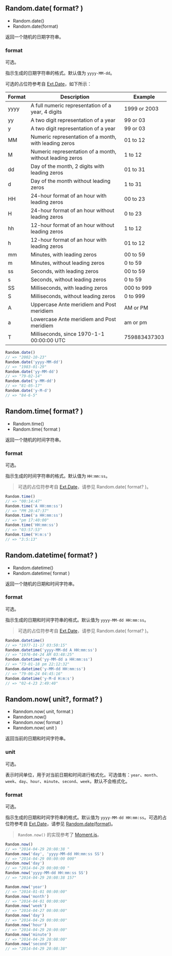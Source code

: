 <!-- ## Date -->

## Random.date( format? )

* Random.date()
* Random.date(format)

返回一个随机的日期字符串。

<!-- **参数的含义和默认值**如下所示： -->

### format

可选。

指示生成的日期字符串的格式。默认值为 `yyyy-MM-dd`。

可选的占位符参考自 [Ext.Date](http://docs.sencha.com/ext-js/4-1/#!/api/Ext.Date)，如下所示：

| Format  | Description                                                 | Example
| ------- | ----------------------------------------------------------- | --------------
| yyyy    | A full numeric representation of a year, 4 digits           | 1999 or 2003
| yy      | A two digit representation of a year                        | 99 or 03
| y       | A two digit representation of a year                        | 99 or 03
| MM      | Numeric representation of a month, with leading zeros       | 01 to 12
| M       | Numeric representation of a month, without leading zeros    | 1 to 12
| dd      | Day of the month, 2 digits with leading zeros               | 01 to 31
| d       | Day of the month without leading zeros                      | 1 to 31
| HH      | 24-hour format of an hour with leading zeros                | 00 to 23
| H       | 24-hour format of an hour without leading zeros             | 0 to 23
| hh      | 12-hour format of an hour without leading zeros             | 1 to 12
| h       | 12-hour format of an hour with leading zeros                | 01 to 12
| mm      | Minutes, with leading zeros                                 | 00 to 59
| m       | Minutes, without leading zeros                              | 0 to 59
| ss      | Seconds, with leading zeros                                 | 00 to 59
| s       | Seconds, without leading zeros                              | 0 to 59
| SS      | Milliseconds, with leading zeros                            | 000 to 999
| S       | Milliseconds, without leading zeros                         | 0 to 999
| A       | Uppercase Ante meridiem and Post meridiem                   | AM or PM
| a       | Lowercase Ante meridiem and Post meridiem                   | am or pm
| T       | Milliseconds, since 1970-1-1 00:00:00 UTC                   | 759883437303

<!-- **使用示例**如下所示： -->

```js
Random.date()
// => "2002-10-23"
Random.date('yyyy-MM-dd')
// => "1983-01-29"
Random.date('yy-MM-dd')
// => "79-02-14"
Random.date('y-MM-dd')
// => "81-05-17"
Random.date('y-M-d')
// => "84-6-5"
```

## Random.time( format? )

* Random.time()
* Random.time( format )

返回一个随机的时间字符串。

<!-- **参数的含义和默认值**如下所示： -->

### format

可选。

指示生成的时间字符串的格式。默认值为 `HH:mm:ss`。

> 可选的占位符参考自 [Ext.Date](http://docs.sencha.com/ext-js/4-1/#!/api/Ext.Date)，请参见 Random.date( format? )。

<!-- **使用示例**如下所示： -->
    
```js
Random.time()
// => "00:14:47"
Random.time('A HH:mm:ss')
// => "PM 20:47:37"
Random.time('a HH:mm:ss')
// => "pm 17:40:00"
Random.time('HH:mm:ss')
// => "03:57:53"
Random.time('H:m:s')
// => "3:5:13"
```

## Random.datetime( format? )

* Random.datetime()
* Random.datetime( format )

返回一个随机的日期和时间字符串。

<!-- **参数的含义和默认值**如下所示： -->

### format

可选。

指示生成的日期和时间字符串的格式。默认值为 `yyyy-MM-dd HH:mm:ss`。

> 可选的占位符参考自 [Ext.Date](http://docs.sencha.com/ext-js/4-1/#!/api/Ext.Date)，请参见 Random.date( format? )。

<!-- **使用示例**如下所示： -->

```js
Random.datetime()
// => "1977-11-17 03:50:15"
Random.datetime('yyyy-MM-dd A HH:mm:ss')
// => "1976-04-24 AM 03:48:25"
Random.datetime('yy-MM-dd a HH:mm:ss')
// => "73-01-18 pm 22:12:32"
Random.datetime('y-MM-dd HH:mm:ss')
// => "79-06-24 04:45:16"
Random.datetime('y-M-d H:m:s')
// => "02-4-23 2:49:40"
```

## Random.now( unit?, format? )

* Ranndom.now( unit, format )
* Ranndom.now()
* Ranndom.now( format )
* Ranndom.now( unit )

返回当前的日期和时间字符串。

<!-- **参数的含义和默认值**如下所示： -->

### unit

可选。

表示时间单位，用于对当前日期和时间进行格式化。可选值有：`year`、`month`、`week`、`day`、`hour`、`minute`、`second`、`week`，默认不会格式化。

### format

可选。

指示生成的日期和时间字符串的格式。默认值为 `yyyy-MM-dd HH:mm:ss`。可选的占位符参考自 [Ext.Date](http://docs.sencha.com/ext-js/4-1/#!/api/Ext.Date)，请参见 [Random.date(format)](#date)。

> `Random.now()` 的实现参考了 [Moment.js](http://momentjs.cn/docs/#/manipulating/start-of/)。

<!-- **使用示例**如下所示： -->
    
```js
Random.now()
// => "2014-04-29 20:08:38 "
Random.now('day', 'yyyy-MM-dd HH:mm:ss SS')
// => "2014-04-29 00:00:00 000"
Random.now('day')
// => "2014-04-29 00:00:00 "
Random.now('yyyy-MM-dd HH:mm:ss SS')
// => "2014-04-29 20:08:38 157"

Random.now('year')
// => "2014-01-01 00:00:00"
Random.now('month')
// => "2014-04-01 00:00:00"
Random.now('week')
// => "2014-04-27 00:00:00"
Random.now('day')
// => "2014-04-29 00:00:00"
Random.now('hour')
// => "2014-04-29 20:00:00"
Random.now('minute')
// => "2014-04-29 20:08:00"
Random.now('second')
// => "2014-04-29 20:08:38"
```